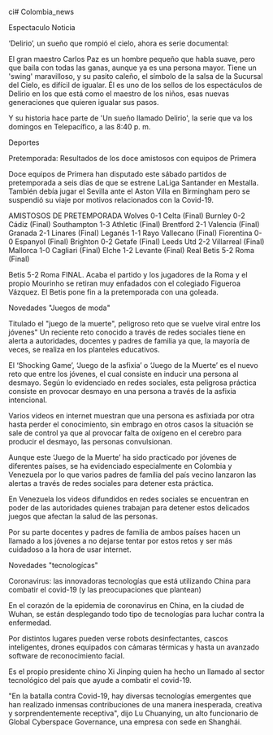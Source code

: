ci# Colombia_news

Espectaculo Noticia 

‘Delirio’, un sueño que rompió el cielo, ahora es serie documental:

El gran maestro Carlos Paz es un hombre pequeño que habla suave, pero que baila con todas las ganas, aunque ya es una persona mayor. Tiene un 'swing' maravilloso, y su pasito caleño, el símbolo de la salsa de la Sucursal del Cielo, es difícil de igualar.
Él es uno de los sellos de los espectáculos de Delirio en los que está como el maestro de los niños, esas nuevas generaciones que quieren igualar sus pasos.

Y su historia hace parte de 'Un sueño llamado Delirio', la serie que va los domingos en Telepacífico, a las 8:40 p. m.



Deportes

Pretemporada: Resultados de los doce amistosos con equipos de Primera

Doce equipos de Primera han disputado este sábado partidos de pretemporada a seis días de que se estrene LaLiga Santander en Mestalla. También debía jugar el Sevilla ante el Aston Villa en Birmingham pero se suspendió su viaje por motivos relacionados con la Covid-19.

AMISTOSOS DE PRETEMPORADA
Wolves 0-1 Celta (Final)
Burnley 0-2 Cádiz (Final)
Southampton 1-3 Athletic (Final)
Brentford 2-1 Valencia (Final)
Granada 2-1 Linares (Final)
Leganés 1-1 Rayo Vallecano (Final)
Fiorentina 0-0 Espanyol (Final)
Brighton 0-2 Getafe (Final)
Leeds Utd 2-2 Villarreal (Final)
Mallorca 1-0 Cagliari (Final)
Elche 1-2 Levante (Final)
Real Betis 5-2 Roma (Final)

Betis 5-2 Roma
FINAL. Acaba el partido y los jugadores de la Roma y el propio Mourinho se retiran muy enfadados con el colegiado Figueroa Vázquez. El Betis pone fin a la pretemporada con una goleada.


Novedades "Juegos de moda"

Titulado el "juego de la muerte", peligroso reto que se vuelve viral entre los jóvenes"
Un reciente reto conocido a través de redes sociales tiene en alerta a autoridades, docentes y padres de familia ya que, la mayoría de veces, se realiza en los planteles educativos.

El ‘Shocking Game’, ‘Juego de la asfixia’ o ‘Juego de la Muerte’ es el nuevo reto que entre los jóvenes, el cual consiste en  inducir una persona al desmayo.
Según lo evidenciado en redes sociales, esta peligrosa práctica consiste en provocar desmayo en una persona a través de la asfixia intencional. 

Varios videos en internet muestran que una persona es asfixiada por otra hasta perder el conocimiento, sin embrago en otros casos la situación se sale de control ya que al provocar falta de oxígeno en el cerebro para producir el desmayo, las personas convulsionan. 

Aunque este ‘Juego de la Muerte’ ha sido practicado por jóvenes de diferentes países, se ha evidenciado especialmente en Colombia y Venezuela por lo que varios padres de familia del país vecino lanzaron las alertas a través de redes sociales para detener esta práctica.

En Venezuela los videos difundidos en redes sociales se encuentran en poder de las autoridades quienes trabajan para detener estos delicados juegos que afectan la salud de las personas.

Por su parte  docentes y padres de familia de ambos países hacen un llamado a los jóvenes a no dejarse tentar por estos retos y ser más cuidadoso a la hora de usar internet. 

Novedades "tecnologícas"

Coronavirus: las innovadoras tecnologías que está utilizando China para combatir el covid-19 (y las preocupaciones que plantean)

En el corazón de la epidemia de coronavirus en China, en la ciudad de Wuhan, se están desplegando todo tipo de tecnologías para luchar contra la enfermedad.

Por distintos lugares pueden verse robots desinfectantes, cascos inteligentes, drones equipados con cámaras térmicas y hasta un avanzado software de reconocimiento facial.

Es el propio presidente chino Xi Jinping quien ha hecho un llamado al sector tecnológico del país que ayude a combatir el covid-19.

"En la batalla contra Covid-19, hay diversas tecnologías emergentes que han realizado inmensas contribuciones de una manera inesperada, creativa y sorprendentemente receptiva",  dijo Lu Chuanying, un alto funcionario de Global Cyberspace Governance, una empresa con sede en Shanghái.
